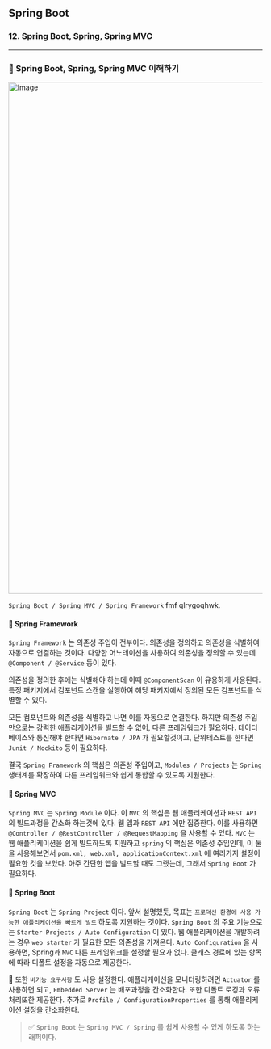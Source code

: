## Spring Boot

### 12. Spring Boot, Spring, Spring MVC

---

### 📌 Spring Boot, Spring, Spring MVC 이해하기

<img width="1013" alt="Image" src="https://github.com/user-attachments/assets/15241829-f009-4a57-bca3-98c4a867d437" />

`Spring Boot / Spring MVC / Spring Framework` fmf qlrygoqhwk.

#### 📍 Spring Framework

`Spring Framework` 는 의존성 주입이 전부이다.
의존성을 정의하고 의존성을 식별하여 자동으로 연결하는 것이다. 다양한 어노테이션을 사용하여 의존성을 정의할 수 있는데 `@Component / @Service` 등이 있다.

의존성을 정의한 후에는 식별해야 하는데 이때 `@ComponentScan` 이 유용하게 사용된다. 특정 패키지에서 컴포넌트 스캔을 실행하여 해당 패키지에서 정의된 모든 컴포넌트를 식별할 수 있다.

모든 컴포넌트와 의존성을 식별하고 나면 이를 자동으로 연결한다.
하지만 의존성 주입만으로는 강력한 애플리케이션을 빌드할 수 없어, 다른 프레임워크가 필요하다.
데이터베이스와 통신해야 한다면 `Hibernate / JPA` 가 필요할것이고, 단위테스트를 한다면 `Junit / Mockito` 등이 필요하다.

결국 `Spring Framework` 의 핵심은 의존성 주입이고, `Modules / Projects` 는 `Spring` 생태계를 확장하여 다른 프레임워크와 쉽게 통합할 수 있도록 지원한다.

#### 📍 Spring MVC

`Spring MVC` 는 `Spring Module` 이다.
이 `MVC` 의 핵심은 웹 애플리케이션과 `REST API` 의 빌드과정을 간소화 하는것에 있다. 웹 앱과 `REST API` 에만 집중한다.
이를 사용하면 `@Controller / @RestController / @RequestMapping` 을 사용할 수 있다. `MVC` 는 웹 애플리케이션을 쉽게 빌드하도록 지원하고 `spring` 의 핵심은 의존성 주입인데, 이 둘을 사용해보면서 `pom.xml, web.xml, applicationContext.xml` 에 여러가지 설정이 필요한 것을 보았다.
아주 간단한 앱을 빌드할 때도 그랬는데, 그래서 `Spring Boot` 가 필요하다.

#### 📍 Spring Boot

`Spring Boot` 는 `Spring Project` 이다.
앞서 설명했듯, 목표는 `프로덕션 환경에 사용 가능한 애플리케이션을 빠르게 빌드` 하도록 지원하는 것이다.
`Spring Boot` 의 주요 기능으로는 `Starter Projects / Auto Configuration` 이 있다.
웹 애플리케이션을 개발하려는 경우 `web starter` 가 필요한 모든 의존성을 가져온다. `Auto Configuration` 을 사용하면, Spring과 `MVC` 다른 프레임워크를 설정할 필요가 없다.
클래스 경로에 있는 항목에 따라 디폴트 설정을 자동으로 제공한다.

📍 또한 `비기능 요구사항` 도 사용 설정한다. 애플리케이션을 모니터링하려면 `Actuator` 를 사용하면 되고, `Embedded Server` 는 배포과정을 간소화한다.
또한 디폴트 로깅과 오류 처리또한 제공한다.
추가로 `Profile / ConfigurationProperties` 를 통해 애플리케이션 설정을 간소화한다.

> ✅ `Spring Boot` 는 `Spring MVC / Spring` 를 쉽게 사용할 수 있게 하도록 하는 래퍼이다.
